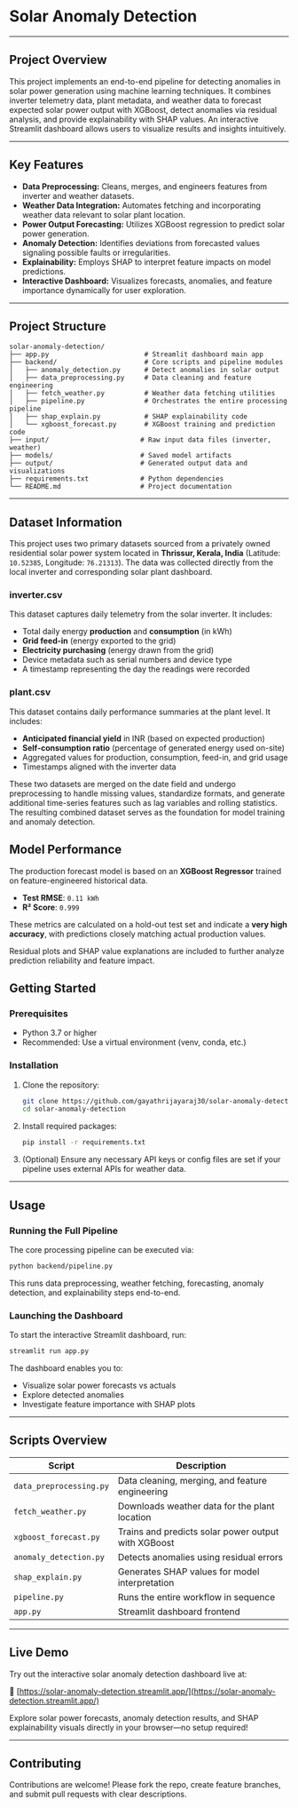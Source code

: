 # Solar Anomaly Detection

---

## Project Overview

This project implements an end-to-end pipeline for detecting anomalies in solar power generation using machine learning techniques. It combines inverter telemetry data, plant metadata, and weather data to forecast expected solar power output with XGBoost, detect anomalies via residual analysis, and provide explainability with SHAP values. An interactive Streamlit dashboard allows users to visualize results and insights intuitively.

---

## Key Features

* **Data Preprocessing:** Cleans, merges, and engineers features from inverter and weather datasets.
* **Weather Data Integration:** Automates fetching and incorporating weather data relevant to solar plant location.
* **Power Output Forecasting:** Utilizes XGBoost regression to predict solar power generation.
* **Anomaly Detection:** Identifies deviations from forecasted values signaling possible faults or irregularities.
* **Explainability:** Employs SHAP to interpret feature impacts on model predictions.
* **Interactive Dashboard:** Visualizes forecasts, anomalies, and feature importance dynamically for user exploration.

---

## Project Structure

```
solar-anomaly-detection/
├── app.py                        # Streamlit dashboard main app
├── backend/                      # Core scripts and pipeline modules
│   ├── anomaly_detection.py      # Detect anomalies in solar output
│   ├── data_preprocessing.py     # Data cleaning and feature engineering
│   ├── fetch_weather.py          # Weather data fetching utilities
│   ├── pipeline.py               # Orchestrates the entire processing pipeline
│   ├── shap_explain.py           # SHAP explainability code
│   └── xgboost_forecast.py       # XGBoost training and prediction code
├── input/                       # Raw input data files (inverter, weather)
├── models/                      # Saved model artifacts
├── output/                      # Generated output data and visualizations
├── requirements.txt             # Python dependencies
└── README.md                    # Project documentation
```

---

## Dataset Information

This project uses two primary datasets sourced from a privately owned residential solar power system located in **Thrissur, Kerala, India** (Latitude: `10.52385`, Longitude: `76.21313`). The data was collected directly from the local inverter and corresponding solar plant dashboard.

### inverter.csv

This dataset captures daily telemetry from the solar inverter. It includes:

* Total daily energy **production** and **consumption** (in kWh)
* **Grid feed-in** (energy exported to the grid)
* **Electricity purchasing** (energy drawn from the grid)
* Device metadata such as serial numbers and device type
* A timestamp representing the day the readings were recorded

### plant.csv

This dataset contains daily performance summaries at the plant level. It includes:

* **Anticipated financial yield** in INR (based on expected production)
* **Self-consumption ratio** (percentage of generated energy used on-site)
* Aggregated values for production, consumption, feed-in, and grid usage
* Timestamps aligned with the inverter data

These two datasets are merged on the date field and undergo preprocessing to handle missing values, standardize formats, and generate additional time-series features such as lag variables and rolling statistics. The resulting combined dataset serves as the foundation for model training and anomaly detection.

## Model Performance

The production forecast model is based on an **XGBoost Regressor** trained on feature-engineered historical data.

- **Test RMSE**: `0.11 kWh`
- **R² Score**: `0.999`

These metrics are calculated on a hold-out test set and indicate a **very high accuracy**, with predictions closely matching actual production values.

Residual plots and SHAP value explanations are included to further analyze prediction reliability and feature impact.


## Getting Started

### Prerequisites

* Python 3.7 or higher
* Recommended: Use a virtual environment (venv, conda, etc.)

### Installation

1. Clone the repository:

   ```bash
   git clone https://github.com/gayathrijayaraj30/solar-anomaly-detection.git
   cd solar-anomaly-detection
   ```

2. Install required packages:

   ```bash
   pip install -r requirements.txt
   ```

3. (Optional) Ensure any necessary API keys or config files are set if your pipeline uses external APIs for weather data.

---

## Usage

### Running the Full Pipeline

The core processing pipeline can be executed via:

```bash
python backend/pipeline.py
```

This runs data preprocessing, weather fetching, forecasting, anomaly detection, and explainability steps end-to-end.

### Launching the Dashboard

To start the interactive Streamlit dashboard, run:

```bash
streamlit run app.py
```

The dashboard enables you to:

* Visualize solar power forecasts vs actuals
* Explore detected anomalies
* Investigate feature importance with SHAP plots

---

## Scripts Overview

| Script                  | Description                                         |
| ----------------------- | --------------------------------------------------- |
| `data_preprocessing.py` | Data cleaning, merging, and feature engineering     |
| `fetch_weather.py`      | Downloads weather data for the plant location       |
| `xgboost_forecast.py`   | Trains and predicts solar power output with XGBoost |
| `anomaly_detection.py`  | Detects anomalies using residual errors             |
| `shap_explain.py`       | Generates SHAP values for model interpretation      |
| `pipeline.py`           | Runs the entire workflow in sequence                |
| `app.py`                | Streamlit dashboard frontend                        |

---


## Live Demo

Try out the interactive solar anomaly detection dashboard live at:

🔗 [https://solar-anomaly-detection.streamlit.app/](https://solar-anomaly-detection.streamlit.app/)

Explore solar power forecasts, anomaly detection results, and SHAP explainability visuals directly in your browser—no setup required!

---

## Contributing

Contributions are welcome! Please fork the repo, create feature branches, and submit pull requests with clear descriptions.


